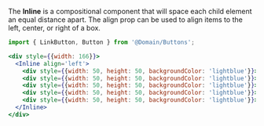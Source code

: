 The **Inline** is a compositional component that will space each child element an equal distance apart.
The align prop can be used to align items to the left, center, or right of a box.

```jsx
import { LinkButton, Button } from '@Domain/Buttons';

<div style={{width: 166}}>
  <Inline align='left'>
    <div style={{width: 50, height: 50, backgroundColor: 'lightblue'}}>1</div>
    <div style={{width: 50, height: 50, backgroundColor: 'lightblue'}}>2</div>
    <div style={{width: 50, height: 50, backgroundColor: 'lightblue'}}>3</div>
    <div style={{width: 50, height: 50, backgroundColor: 'lightblue'}}>4</div>
    <div style={{width: 50, height: 50, backgroundColor: 'lightblue'}}>5</div>
  </Inline>
</div>
```
